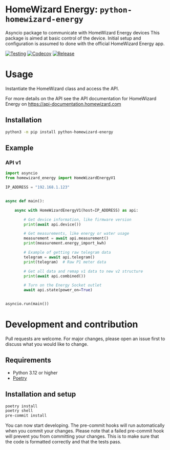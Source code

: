 # HomeWizard Energy: `python-homewizard-energy`

Asyncio package to communicate with HomeWizard Energy devices
This package is aimed at basic control of the device. Initial setup and configuration is assumed to done with the official HomeWizard Energy app.

[![Testing](https://github.com/homewizard/python-homewizard-energy/actions/workflows/tests.yaml/badge.svg?branch=main)](https://github.com/homewizard/python-homewizard-energy/actions/workflows/tests.yaml)
[![Codecov](https://img.shields.io/codecov/c/github/homewizard/python-homewizard-energy)](https://app.codecov.io/gh/homewizard/python-homewizard-energy)
[![Release](https://img.shields.io/github/v/release/homewizard/python-homewizard-energy)](https://github.com/homewizard/python-homewizard-energy/releases)


# Usage
Instantiate the HomeWizard class and access the API.

For more details on the API see the API documentation for HomeWizard Energy on https://api-documentation.homewizard.com

## Installation
```bash
python3 -m pip install python-homewizard-energy
```

## Example

### API v1
```python
import asyncio
from homewizard_energy import HomeWizardEnergyV1

IP_ADDRESS = "192.168.1.123"


async def main():

    async with HomeWizardEnergyV1(host=IP_ADDRESS) as api:

        # Get device information, like firmware version
        print(await api.device())

        # Get measurements, like energy or water usage
        measurement = await api.measurement()
        print(measurement.energy_import_kwh)

        # Example of getting raw telegram data
        telegram = await api.telegram()
        print(telegram)  # Raw P1 meter data

        # Get all data and remap v1 data to new v2 structure
        print(await api.combined())

        # Turn on the Energy Socket outlet
        await api.state(power_on=True)


asyncio.run(main())
```

# Development and contribution
Pull requests are welcome. For major changes, please open an issue first to discuss what you would like to change.

## Requirements
- Python 3.12 or higher
- [Poetry](https://python-poetry.org/docs/#installing-with-pipx)

## Installation and setup
```bash
poetry install
poetry shell
pre-commit install
```

You can now start developing. The pre-commit hooks will run automatically when you commit your changes. Please note that a failed pre-commit hook will prevent you from committing your changes. This is to make sure that the code is formatted correctly and that the tests pass.
